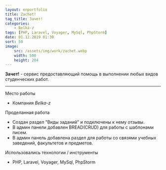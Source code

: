 ```yaml
---
layout: enportfolio
title: Zachet!
tag_title: Зачет!
categories:
    - Belka-z
tags: [PHP, Laravel, Voyager, MySql, PhpStorm]
date: 01.12.2019 01:39
sort: 50
image: 
    src: /assets/img/work/zachet.webp 
    width: 500
    height: 284
---
```


**Зачет!** - сервис предоставляющий помощь в выполнении любых видов студенческих работ.

---

Место работы

* Компания _Belka-z_

Проделанная работа

* Создан раздел "Виды заданий" и подключены к нему отзывы.
* В админ панели добавлен BREAD(CRUD) для работы с шаблонами писем.
* В админ панель добавлена раздел для работы со связями учебных заведений, факультетов и предметов.

Использовались технологии / инструменты

* PHP, Laravel, Voyager, MySql, PhpStorm
